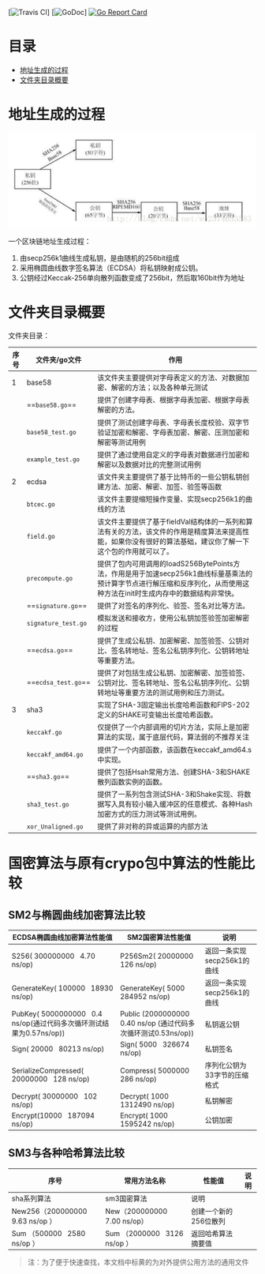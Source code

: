 [![Travis CI](https://travis-ci.org/shengdoushi/base58.svg?branch=master)]
[![GoDoc](https://www.godoc.org/github.com/shengdoushi/base58?status.svg)]
[![Go Report Card](https://goreportcard.com/badge/github.com/shengdoushi/base58)](https://goreportcard.com/report/github.com/shengdoushi/base58)

[^1]:上面三个图标在每个README里面可有可不有，但如果项目在GitHub或固定网站上，或是你的项目包引用了网上资源，请使用这三个图标嵌入引用或说明链接地址。
[^1]:passing对应着项目所在网址,reference对应着参考网址，report对应着文档地址

# 目录
 - [地址生成的过程](#地址生成的过程)
 - [文件夹目录概要](#文件夹目录概要)

# 地址生成的过程  

![image](https://github.com/SurvivalBoy/StaticResource/blob/master/images/Go/%E5%8C%BA%E5%9D%97%E9%93%BE%E5%9C%B0%E5%9D%80%E7%94%9F%E6%88%90%20.png?raw=true)

一个区块链地址生成过程：
1. 由secp256k1曲线生成私钥，是由随机的256bit组成
2. 采用椭圆曲线数字签名算法（ECDSA）将私钥映射成公钥。
3. 公钥经过Keccak-256单向散列函数变成了256bit，然后取160bit作为地址

# 文件夹目录概要

文件夹目录：    

 序号 | 文件夹/go文件 | 作用 
---|---|---
 1 | base58 | 该文件夹主要提供对字母表定义的方法、对数据加密、解密的方法；以及各种单元测试 
     &nbsp; | ==`base58.go`== | 提供了创建字母表、根据字母表加密、根据字母表解密的方法。
     &nbsp;| `base58_test.go` | 提供了测试创建字母表、字母表长度校验、双字节验证加密和解密、字母表加密、解密、压测加密和解密等测试用例
&nbsp;| `example_test.go` | 提供了通过使用自定义的字母表对数据进行加密和解密以及数据对比的完整测试用例
 2 | ecdsa | 该文件夹主要提供了基于比特币的一些公钥私钥创建方法、加密、解密、加签、验签等函数 
     &nbsp;| `btcec.go` | 该文件主要提缩短操作变量、实现secp256k1的曲线的方法
     &nbsp;| `field.go` | 该文件主要提供了基于fieldVal结构体的一系列和算法有关的方法，该文件的作用是精度算法来提高性能，如果你没有很好的算法基础，建议你了解一下这个包的作用就可以了。
     &nbsp;| `precompute.go` | 提供了包内可用调用的loadS256BytePoints方法，作用是用于加速secp256k1曲线标量基乘法的预计算字节点进行解压缩和反序列化，从而使用这种方法在init时生成内存中的数据结构非常快。
     &nbsp;| ==`signature.go`== | 提供了对签名的序列化、验签、签名对比等方法。
     &nbsp;| `signature_test.go` | 模拟发送和接收方，使用公私钥加签验签加密解密的过程
     &nbsp;| ==`ecdsa.go`== | 提供了生成公私钥、加密解密、加签验签、公钥对比、签名转地址、签名公私钥序列化、公钥转地址等重要方法。
     &nbsp;| ==`ecdsa_test.go`== | 提供了对包括生成公私钥、加密解密、加签验签、公钥对比、签名转地址、签名公私钥序列化、公钥转地址等重要方法的测试用例和压力测试。
 3 | sha3 | 实现了SHA-3固定输出长度哈希函数和FIPS-202定义的SHAKE可变输出长度哈希函数。
     &nbsp;| `keccakf.go` | 仅提供了一个内部调用的切片方法，实际上是加密算法的实现，属于底层代码，算法弱的不推荐关注
     &nbsp;| `keccakf_amd64.go` | 提供了一个内部函数，该函数在keccakf_amd64.s中实现。
     &nbsp;| ==`sha3.go`== | 提供了包括Hsah常用方法、创建SHA-3和SHAKE散列函数实例的函数。
     &nbsp;| `sha3_test.go` | 提供了一系列包含测试SHA-3和Shake实现、将数据写入具有较小输入缓冲区的任意模式、各种Hash加密方式的压力测试等测试用例。
     &nbsp;| `xor_Unaligned.go` | 提供了非对称的异或运算的内部方法
     
# 国密算法与原有crypo包中算法的性能比较
  
## SM2与椭圆曲线加密算法比较  
ECDSA椭圆曲线加密算法性能值| SM2国密算法性能值 |说明
---|---|---
S256( 300000000	&nbsp; 4.70 ns/op) | P256Sm2( 20000000	&nbsp;   126 ns/op) | 返回一条实现secp256k1的曲线
GenerateKey( 100000 &nbsp; 18930 ns/op) | GenerateKey( 5000	&nbsp;   284952 ns/op) | 返回一条实现secp256k1的曲线
PubKey( 5000000000 &nbsp; 0.4 ns/op(通过代码多次循环测试结果为0.57ns/op)) | Public (2000000000  &nbsp; 0.40 ns/op (通过代码多次循环测试0.53ns/op)) | 私钥返公钥
Sign( 20000 &nbsp; 80213 ns/op) | Sign( 5000 &nbsp;  326674 ns/op) | 私钥签名
SerializeCompressed( 20000000 &nbsp; 128 ns/op) | Compress( 5000000 &nbsp; 286 ns/op) | 序列化公钥为33字节的压缩格式
Decrypt( 30000000 &nbsp; 102 ns/op) | Decrypt( 1000 &nbsp; 1312490 ns/op) | 私钥解密
Encrypt(10000 &nbsp; 187094 ns/op) | Encrypt( 1000 &nbsp; 1595242 ns/op) | 公钥加密
  
## SM3与各种哈希算法比较  
序号| 常用方法名称 | 性能值 | 说明 
---|---|---|---
sha系列算法  | sm3国密算法 |  说明  
New256（200000000	  &nbsp;    9.63 ns/op ）| New（200000000	   &nbsp;    7.00 ns/op）  | 创建一个新的256位散列
Sum （500000	  &nbsp;    2580 ns/op  ） | Sum （2000000	   &nbsp;    3126 ns/op ）   | 返回哈希算法摘要值

> 注：为了便于快速查找，本文档中标黄的为对外提供公用方法的通用文件